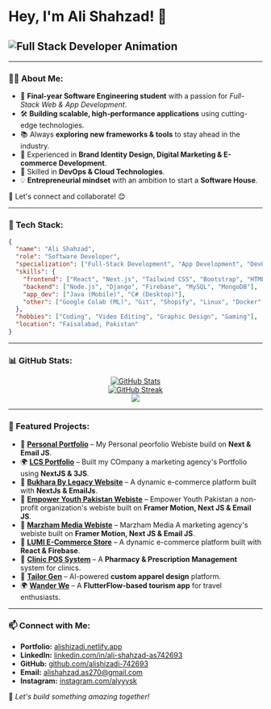 # Hey, I'm Ali Shahzad! 👋

## <img src="https://readme-typing-svg.herokuapp.com?font=Fira+Code&weight=500&size=22&duration=3000&pause=1000&color=F7F7F7&vCenter=true&multiline=true&width=450&height=50&lines=Full+Stack+Web+&+App+Developer+%F0%9F%9A%80" alt="Full Stack Developer Animation" />

---

### 👨‍💻 About Me:

- 🚀 **Final-year Software Engineering student** with a passion for *Full-Stack Web & App Development*.
- 🛠 **Building scalable, high-performance applications** using cutting-edge technologies.
- 📚 Always **exploring new frameworks & tools** to stay ahead in the industry.
- 🎨 Experienced in **Brand Identity Design, Digital Marketing & E-commerce Development**.
- 🔧 Skilled in **DevOps & Cloud Technologies**.
- 💡 **Entrepreneurial mindset** with an ambition to start a **Software House**.

💬 Let's connect and collaborate! 😊

---

### 📖 Tech Stack:

```json
{
  "name": "Ali Shahzad",
  "role": "Software Developer",
  "specialization": ["Full-Stack Development", "App Development", "DevOps"],
  "skills": {
    "frontend": ["React", "Next.js", "Tailwind CSS", "Bootstrap", "HTML", "CSS"],
    "backend": ["Node.js", "Django", "Firebase", "MySQL", "MongoDB"],
    "app_dev": ["Java (Mobile)", "C# (Desktop)"],
    "other": ["Google Colab (ML)", "Git", "Shopify", "Linux", "Docker", "Kubernetes"]
  },
  "hobbies": ["Coding", "Video Editing", "Graphic Design", "Gaming"],
  "location": "Faisalabad, Pakistan"
}
```

---

### 📊 GitHub Stats:

<p align="center">
  <a href="https://github.com/alishizadi-742693">
    <img src="https://github-readme-stats.vercel.app/api?username=alishizadi-742693&show_icons=true&theme=radical&hide_border=true&count_private=true&include_all_commits=true&bg_color=0d1117" alt="GitHub Stats" />
  </a>
  <br />
  <a href="https://github.com/alishizadi-742693">
    <img src="https://github-readme-streak-stats.herokuapp.com?user=alishizadi-742693&theme=radical&hide_border=true&background=0d1117" alt="GitHub Streak" />
  </a>
  <br />
  <a href="https://github.com/alishizadi-742693">
   <img src="https://github-readme-stats.vercel.app/api/top-langs/?username=alishizadi-742693&langs_count=8&layout=compact&theme=radical&hide_border=true&bg_color=0d1117" />

  </a>
</p>

---

### 🚀 Featured Projects:

- 🎨 **[Personal Portfolio](https://alishahzad.netlify.app)** – My Personal peorfolio Webiste build on **Next & Email JS**.
- 🌍 **[LCS Portfolio](https://lumicreativesuite.netlify.app)** – Built my COmpany a marketing agency's Portfolio using **NextJS & 3JS**.
- 🎨 **[Bukhara By Legacy Website](https://bukharabylegacy.netlify.app)** – A dynamic e-commerce platform built with **NextJs & EmailJs**.
- 🎨 **[Empower Youth Pakistan Webiste](https://empowersyouthpakistan.netlify.app)** – Empower Youth Pakistan a non-profit organization's webiste built on **Framer Motion, Next JS & Email JS**.
- 🎨 **[Marzham Media Webiste](https://marzhammedia.netlify.app)** – Marzham Media A marketing agency's webiste built on **Framer Motion, Next JS & Email JS**.
- 🛒 **[LUMI E-Commerce Store](https://tailorgen.netlify.app)** – A dynamic e-commerce platform built with **React & Firebase**.
- 🏥 **[Clinic POS System](https://pharmacypos.netlify.app)** – A **Pharmacy & Prescription Management** system for clinics.
- 🎨 **[Tailor Gen](https://tailorgen.netlify.app)** – AI-powered **custom apparel design** platform.
- 🌍 **[Wander We](https://github.com/alishizadi-742693/WanderWe)** – A **FlutterFlow-based tourism app** for travel enthusiasts.

---

### 📫 Connect with Me:

- **Portfolio:** [alishizadi.netlify.app](https://alishizadi.netlify.app)
- **LinkedIn:** [linkedin.com/in/ali-shahzad-as742693](https://www.linkedin.com/in/ali-shahzad-as742693)
- **GitHub:** [github.com/alishizadi-742693](https://github.com/alishizadi-742693)
- **Email:** [alishahzad.as270@gmail.com](mailto:alishahzad.as270@gmail.com)
- **Instagram:** [instagram.com/alyyysk](https://www.instagram.com/alyyysk)

🚀 *Let's build something amazing together!*

